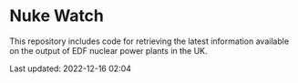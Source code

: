 # Nuke Watch

This repository includes code for retrieving the latest information available on the output of EDF nuclear power plants in the UK.

Last updated: 2022-12-16 02:04